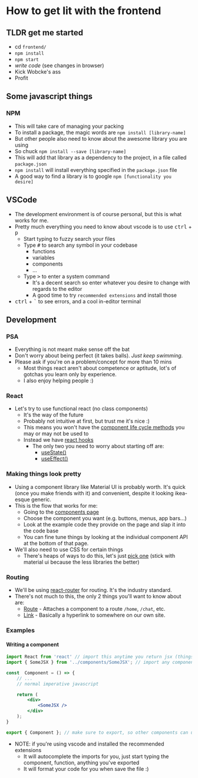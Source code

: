 # How to get lit with the frontend
## TLDR get me started
* cd `frontend/`
* `npm install`
* `npm start`
* *write code* (see changes in browser)
* Kick Wobcke's ass
* Profit
## Some javascript things
### NPM
* This will take care of managing your packing
* To install a package, the magic words are `npm install [library-name]`
* But other people also need to know about the awesome library you are using
* So chuck `npm install --save [library-name]`
* This will add that library as a dependency to the project, in a file called `package.json`
* `npm install` will install everything specified in the `package.json` file
* A good way to find a library is to google `npm [functionality you desire]`

## VSCode
* The development environment is of course personal, but this is what works for me.
* Pretty much everything you need to know about vscode is to use <kbd>ctrl</kbd> + <kbd>p</kbd>   
    * Start typing to fuzzy search your files
    * Type <kbd>#</kbd> to search any symbol in your codebase
        * functions
        * variables
        * components
        * ...
    * Type <kbd>></kbd> to enter a system command
        * It's a decent search so enter whatever you desire to change with regards to the editor
        * A good time to try `recommended extensions` and install those
* <kbd>ctrl</kbd> + <kbd>`</kbd> to see errors, and a cool in-editor terminal 

## Development
### PSA
* Everything is not meant make sense off the bat
* Don't worry about being perfect (it takes balls). *Just keep swimming*.
* Please ask if you're on a problem/concept for more than 10 mins
    * Most things react aren't about competence or aptitude, lot's of gotchas you learn only by experience.
    * I also enjoy helping people :)
### React
* Let's try to use functional react (no class components)
    * It's the way of the future
    * Probably not intuitive at first, but trust me it's nice :)
    * This means you won't have the [component life cycle methods](https://programmingwithmosh.com/javascript/react-lifecycle-methods/) you may or may not be used to
    * Instead we have [react hooks](https://reactjs.org/docs/hooks-intro.html)
        * The only two you need to worry about starting off are:
            * [useState()](https://reactjs.org/docs/hooks-state.html)
            * [useEffect()](https://reactjs.org/docs/hooks-effect.html)
### Making things look pretty
* Using a component library like Material UI is probably worth. It's quick (once you make friends with it) and convenient, despite it looking ikea-esque generic.
* This is the flow that works for me:
    * Going to the [components page](https://material-ui.com/components/buttons/)
    * Choose the component you want (e.g. buttons, menus, app bars...)
    * Look at the example code they provide on the page and slap it into the code base
    * You can fine tune things by looking at the individual component API at the bottom of that page.
* We'll also need to use CSS for certain things
    * There's heaps of ways to do this, let's just [pick one](https://material-ui.com/styles/basics/#hook-api) (stick with material ui because the less libraries the better)
### Routing
* We'll be using [react-router](https://reacttraining.com/react-router/web/guides/quick-start) for routing. It's the industry standard.
* There's not much to this, the only 2 things you'll want to know about are:
    * [Route](https://reacttraining.com/react-router/web/api/Route) - Attaches a component to a route `/home`, `/chat`, etc.
    * [Link](https://reacttraining.com/react-router/web/api/Link) - Basically a hyperlink to somewhere on our own site.
### Examples
#### Writing a component
```jsx
import React from 'react' // import this anytime you return jsx (things with angle brackets)
import { SomeJSX } from '../components/SomeJSX'; // import any components you use

const  Component = () => {
    // ... 
    // normal imperative javascript

    return (
        <div>
            <SomeJSX />
        </div>
    );
}

export { Component }; // make sure to export, so other components can use this.
```
* NOTE: if you're using vscode and installed the recommended extensions
    * It will autocomplete the imports for you, just start typing the component, function, anything you've exported
    * It will format your code for you when save the file :)

